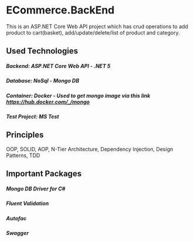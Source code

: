 # ECommerce.BackEnd
This is an ASP.NET Core Web API project which has crud operations to add product to cart(basket), add/update/delete/list of product and category. 

## Used Technologies
##### Backend: ASP.NET Core Web API - .NET 5
##### Database: NoSql - Mongo DB
##### Container: Docker - Used to get mongo image via this link https://hub.docker.com/_/mongo
##### Test Project: MS Test

## Principles
OOP, SOLID, AOP, N-Tier Architecture, Dependency Injection, Design Patterns, TDD

## Important Packages
##### Mongo DB Driver for C#
##### Fluent Validation
##### Autofac
##### Swagger

